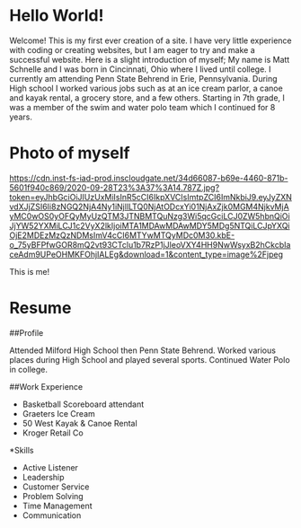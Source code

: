 # Hello World!
Welcome! This is my first ever creation of a site. I have very little experience with coding or creating websites, but I am eager to try and make a successful website. Here is a slight introduction of myself; My name is Matt Schnelle and I was born in Cincinnati, Ohio where I lived until college. I currently am attending Penn State Behrend in Erie, Pennsylvania. During High school I worked various jobs such as at an ice cream parlor, a canoe and kayak rental, a grocery store, and a few others. Starting in 7th grade, I was a member of the swim and water polo team which I continued for 8 years.

# Photo of myself

https://cdn.inst-fs-iad-prod.inscloudgate.net/34d66087-b69e-4460-871b-5601f940c869/2020-09-28T23%3A37%3A14.787Z.jpg?token=eyJhbGciOiJIUzUxMiIsInR5cCI6IkpXVCIsImtpZCI6ImNkbiJ9.eyJyZXNvdXJjZSI6Ii8zNGQ2NjA4Ny1iNjllLTQ0NjAtODcxYi01NjAxZjk0MGM4NjkvMjAyMC0wOS0yOFQyMyUzQTM3JTNBMTQuNzg3Wi5qcGciLCJ0ZW5hbnQiOiJjYW52YXMiLCJ1c2VyX2lkIjoiMTA1MDAwMDAwMDY5MDg5NTQiLCJpYXQiOjE2MDEzMzQzNDMsImV4cCI6MTYwMTQyMDc0M30.kbE-o_75yBFPfwGOR8mQ2vt93CTclu1b7RzP1jJleoVXY4HH9NwWsyxB2hCkcbIaceAdm9UPeOHMKFOhjIALEg&download=1&content_type=image%2Fjpeg

This is me!

# Resume
##Profile

Attended Milford High School then Penn State Behrend. Worked various places during High School and played several sports. Continued Water Polo in college.

##Work Experience

* Basketball Scoreboard attendant
* Graeters Ice Cream
* 50 West Kayak & Canoe Rental
* Kroger Retail Co

*Skills

* Active Listener
* Leadership
* Customer Service
* Problem Solving
* Time Management
* Communication
